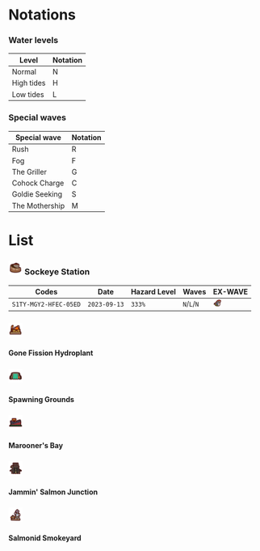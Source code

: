 # Notations
### Water levels

| Level      | Notation |
|------------|----------|
| Normal     | N        |
| High tides | H        |
| Low tides  | L        |

### Special waves

| Special wave   | Notation |
|----------------|----------|
| Rush           | R        |
| Fog            | F        |
| The Griller    | G        |
| Cohock Charge  | C        |
| Goldie Seeking | S        |
| The Mothership | M        |

# List
### <img width="28" alt="Sockeye Station" src="img/stages/stage-sockeye-station.png"> Sockeye Station

| Codes                 | Date         | Hazard Level | Waves       | EX-WAVE |
|-----------------------|--------------|--------------|-------------|---------|
| `S1TY-MGY2-HFEC-05ED` | `2023-09-13` | `333%`       | `N`/`L`/`N` | <img width="16" alt="Sockeye Station" src="img/bosses/boss-cohozuna.png"> |

### <img width="28" alt="Sockeye Station" src="img/stages/stage-gone-fission-hydroplant.png">
#### Gone Fission Hydroplant


### <img width="28" alt="Sockeye Station" src="img/stages/stage-spawning-grounds.png">
#### Spawning Grounds


### <img width="28" alt="Sockeye Station" src="img/stages/stage-marooners-bay.png">
#### Marooner's Bay


### <img width="28" alt="Sockeye Station" src="img/stages/stage-jammin-salmon-junction.png">
#### Jammin' Salmon Junction


### <img width="28" alt="Sockeye Station" src="img/stages/stage-salmonid-smokeyard.png">
#### Salmonid Smokeyard
